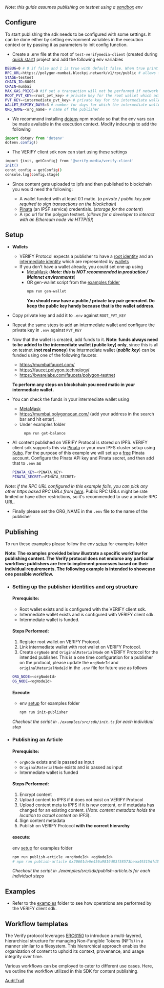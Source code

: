 _Note: this guide assumes publishing on testnet using a [sandbox](https://docs.verifymedia.com/smart-contracts/#sandbox) env_

## Configure

To start publishing the sdk needs to be configured with some settings. It can be done either by setting environment variables in the execution context or by passing it as parameters to init config function.

- Create a .env file at the root of `test-verifymedia-client` (created during [quick start](https://github.com/verify-media/verify-client/blob/main/README.md#quick-start)) project and add the following env variables

```bash
DEBUG=0 # 0 if false and 1 is true with default false. When true print debug logs
RPC_URL=https://polygon-mumbai.blockpi.network/v1/rpc/public # allows for a developer to interact with an Ethereum node via HTTP(S)
STAGE=testnet
CHAIN_ID=80001
CHAIN=mumbai
MAX_GAS_PRICE=0 #if set a transaction will not be performed if network gas is above this limit
ROOT_PVT_KEY=<root_pvt_key> # private key for the root wallet which acts as the publishers identity
PVT_KEY=<intermediate_pvt_key> # private key for the intermediate wallet which acts as the signer, there could be more than one signer wallets hence its preferred to pass this value as a parameter instead
WALLET_EXPIRY_DAYS=3 # number for days for which the intermediate wallet is active and authorized
ORG_NAME=<org_name> # name of the publisher
```

- We recommend installing [dotenv](https://www.npmjs.com/package/dotenv) npm module so that the env vars can be made available in the execution context. Modify index.mjs to add the following

```javascript
import dotenv from 'dotenv'
dotenv.config()
```

- The VERIFY client sdk now can start using these settings

```bash
import {init, getConfig} from '@verify-media/verify-client'
init()
const config = getConfig()
console.log(config.stage)
```

- Since content gets uploaded to ipfs and then published to blockchain you would need the following:

  - A wallet funded with at least 0.1 matic. (_a private / public key pair required to sign transactions on the blockchain_)
  - [Pinata](https://www.pinata.cloud/) (an IPSF service) credentials. (_storage for the content_)
  - A rpc url for the polygon testnet. (_allows for a developer to interact with an Ethereum node via HTTP(S)_)

## Setup

- **Wallets**
  - VERIFY Protocol expects a publisher to have a [root identity](https://docs.verifymedia.com/publishing/identity/#registering-a-root-identity) and an [intermediate identity](https://docs.verifymedia.com/publishing/identity/#creating-a-intermediate-identity) which are represented by [wallets](https://ethereum.org/wallets)
  - If you don't have a wallet already, you could set one up using
    - [MetaMask](https://codehs.com/tutorial/jkeesh/how-to-set-up-an-ethereum-wallet-on-metamask) (_<b>Note: this is NOT recommended in production / Mainnet environments</b>_)
    - OR gen-wallet script from the [examples folder](https://github.com/verify-media/verify-client/blob/main/example/README.md)
      ```bash
      npm run gen-wallet
      ```
      **You should now have a public / private key pair generated. Do keep the public key handy because that is the wallet address.**
- Copy private key and add it to `.env` against `ROOT_PVT_KEY`
- Repeat the same steps to add an intermediate wallet and configure the private key in `.env` against `PVT_KEY`

- Now that the wallet is created, add funds to it.
  **Note: funds always need to be added to the intermediate wallet (public key) only**, since this is all on testnet (**not real money**) the intermediate wallet (_<b>public key</b>_) can be funded using one of the following faucets:

  - https://mumbaifaucet.com/
  - https://faucet.polygon.technology/
  - https://bwarelabs.com/faucets/polygon-testnet

  **To perform any steps on blockchain you need matic in your intermediate wallet.**

- You can check the funds in your intermediate wallet using
  - [MetaMask](https://metamask.io/)
  - https://mumbai.polygonscan.com/ (add your address in the search bar and hit enter).
  - Under examples folder
    ```bash
      npm run get-balance
    ```
- All content published on VERIFY Protocol is stored on IPFS. VERIFY client sdk supports this via [Pinata](https://www.pinata.cloud/) or your own IPFS cluster setup using [Kubo](https://github.com/ipfs/kubo).
  For the purpose of this example we will set up a [free](https://www.pinata.cloud/pricing) Pinata account. Configure the Pinata API key and Pinata secret, and then add that to `.env` as

  ```bash
  PINATA_KEY=<PINATA_KEY>
  PINATA_SECRET=<PINATA_SECRET>
  ```

_Note: if the RPC URL configured in this example fails, you can pick any other https based RPC URLs from [here](https://chainlist.org/?search=mumbai&testnets=true)_. Public RPC URLs might be rate limited or have other restrictions, so it's recommended to use a private RPC URL.

- Finally please set the ORG_NAME in the `.env` file to the name of the publisher

## Publishing

To run these examples please follow the env [setup](https://github.com/verify-media/verify-client/blob/main/example/README.md) for examples folder

<b>Note: The examples provided below illustrate a specific workflow for publishing content. The Verify protocol does not endorse any particular workflow; publishers are free to implement processes based on their individual requirements. The following example is intended to showcase one possible workflow.</b>


- ### Setting up the publisher identities and org structure 
  #### Prerequisite:
  - Root wallet exists and is configured with the VERIFY client sdk.
  - Intermediate wallet exists and is configured with VERIFY client sdk.
  - Intermediate wallet is funded.

  #### Steps Performed:
  1. Register root wallet on VERIFY Protocol.
  2. Link intermediate wallet with root wallet on VERIFY Protocol.
  3. Create `orgNode` and `OriginalMaterialNode` on VERIFY Protocol for the intended publisher. This is a one time configuration for a publisher on the protocol, please update the `orgNodeId` and `originalMaterialNodeId` in the `.env` file for future use as follows

    ```bash
    ORG_NODE=<orgNodeId>
    OG_NODE=<ogNodeId>
    ```

  #### Execute:
  - env [setup](https://github.com/verify-media/verify-client/blob/main/example/README.md) for examples folder

    ```bash
    npm run init-publisher
    ```

  <i>Checkout the script in `./examples/src/sdk/init.ts` for each individual step</i>

- ### Publishing an Article

  #### Prerequisite:
  - `orgNode` exists and is passed as input
  - `OriginalMaterialNode` exists and is passed as input
  - Intermediate wallet is funded

  #### Steps Performed:
  1. Encrypt content
  2. Upload content to IPFS if it does not exist on VERIFY Protocol
  3. Upload content meta to IPFS if it is new content, or if metadata has changed for an existing content. (_Note: content metadata holds the location to actual content on IPFS_).
  4. Sign content metadata
  5. Publish on VERIFY Protocol <b>with the correct hierarchy</b>


  #### execute: 
  env [setup](https://github.com/verify-media/verify-client/blob/main/example/README.md) for examples folder

  ```bash
  npm run publish-article <orgNodeId> <ogNodeId>
  # npm run publish-article 0x20601de6e456a9819d83f58573beaa49315dfd3af31bb030e4d85e19c3beb07f 0xeb6a6499ad57495ca0687e648821fe3b64df8a3c661eea30c2aed2f00eb1fdd8
  ```

  <i>Checkout the script in ./examples/src/sdk/publish-article.ts for each individual steps</i>

## Examples

* Refer to the [examples](https://github.com/verify-media/verify-client/blob/main/example/README.md) folder to see how operations are performed by the VERIFY client sdk.

## Workflow templates
The Verify protocol leverages [ERC6150](https://eips.ethereum.org/EIPS/eip-6150) to introduce a multi-layered, hierarchical structure for managing Non-Fungible Tokens (NFTs) in a manner similar to a filesystem. This hierarchical approach enables the organization of content to uphold its context, provenance, and usage integrity over time.

Various workflows can be employed to cater to different use cases. Here, we outline the workflow utilized in this SDK for content publishing.

[AuditTrail](https://github.com/verify-media/verify-client/blob/main/workflowtemplates/index.md)

